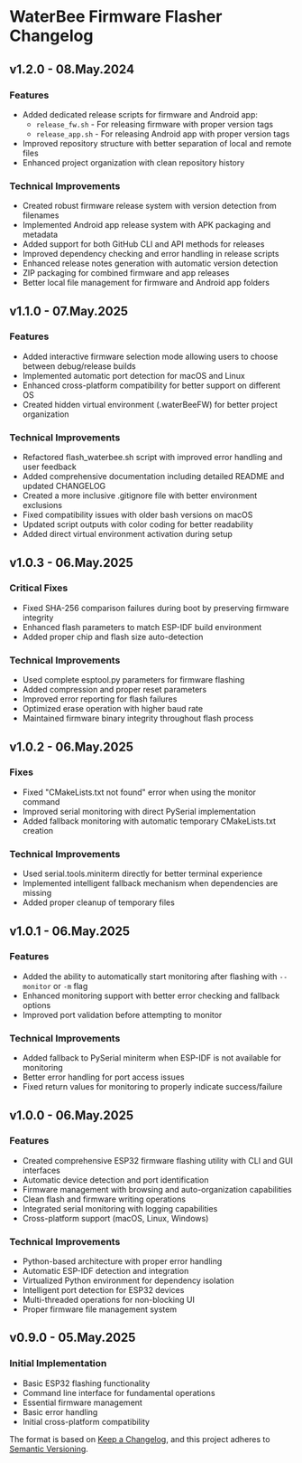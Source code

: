 # WaterBee Firmware Flasher Changelog

## v1.2.0 - 08.May.2024

### Features
- Added dedicated release scripts for firmware and Android app:
  - `release_fw.sh` - For releasing firmware with proper version tags
  - `release_app.sh` - For releasing Android app with proper version tags
- Improved repository structure with better separation of local and remote files
- Enhanced project organization with clean repository history

### Technical Improvements
- Created robust firmware release system with version detection from filenames
- Implemented Android app release system with APK packaging and metadata
- Added support for both GitHub CLI and API methods for releases
- Improved dependency checking and error handling in release scripts
- Enhanced release notes generation with automatic version detection
- ZIP packaging for combined firmware and app releases
- Better local file management for firmware and Android app folders

## v1.1.0 - 07.May.2025

### Features
- Added interactive firmware selection mode allowing users to choose between debug/release builds
- Implemented automatic port detection for macOS and Linux
- Enhanced cross-platform compatibility for better support on different OS
- Created hidden virtual environment (.waterBeeFW) for better project organization

### Technical Improvements
- Refactored flash_waterbee.sh script with improved error handling and user feedback
- Added comprehensive documentation including detailed README and updated CHANGELOG
- Created a more inclusive .gitignore file with better environment exclusions
- Fixed compatibility issues with older bash versions on macOS
- Updated script outputs with color coding for better readability
- Added direct virtual environment activation during setup

## v1.0.3 - 06.May.2025

### Critical Fixes
- Fixed SHA-256 comparison failures during boot by preserving firmware integrity
- Enhanced flash parameters to match ESP-IDF build environment
- Added proper chip and flash size auto-detection

### Technical Improvements
- Used complete esptool.py parameters for firmware flashing
- Added compression and proper reset parameters
- Improved error reporting for flash failures
- Optimized erase operation with higher baud rate
- Maintained firmware binary integrity throughout flash process

## v1.0.2 - 06.May.2025

### Fixes
- Fixed "CMakeLists.txt not found" error when using the monitor command
- Improved serial monitoring with direct PySerial implementation
- Added fallback monitoring with automatic temporary CMakeLists.txt creation

### Technical Improvements
- Used serial.tools.miniterm directly for better terminal experience
- Implemented intelligent fallback mechanism when dependencies are missing
- Added proper cleanup of temporary files

## v1.0.1 - 06.May.2025

### Features
- Added the ability to automatically start monitoring after flashing with `--monitor` or `-m` flag
- Enhanced monitoring support with better error checking and fallback options
- Improved port validation before attempting to monitor

### Technical Improvements
- Added fallback to PySerial miniterm when ESP-IDF is not available for monitoring
- Better error handling for port access issues
- Fixed return values for monitoring to properly indicate success/failure

## v1.0.0 - 06.May.2025

### Features
- Created comprehensive ESP32 firmware flashing utility with CLI and GUI interfaces
- Automatic device detection and port identification
- Firmware management with browsing and auto-organization capabilities
- Clean flash and firmware writing operations
- Integrated serial monitoring with logging capabilities
- Cross-platform support (macOS, Linux, Windows)

### Technical Improvements
- Python-based architecture with proper error handling
- Automatic ESP-IDF detection and integration
- Virtualized Python environment for dependency isolation
- Intelligent port detection for ESP32 devices
- Multi-threaded operations for non-blocking UI
- Proper firmware file management system

## v0.9.0 - 05.May.2025

### Initial Implementation
- Basic ESP32 flashing functionality
- Command line interface for fundamental operations
- Essential firmware management
- Basic error handling
- Initial cross-platform compatibility

The format is based on [Keep a Changelog](https://keepachangelog.com/en/1.0.0/),
and this project adheres to [Semantic Versioning](https://semver.org/spec/v2.0.0.html). 